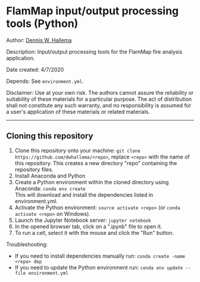 # FlamMap input/output processing tools (Python)

Author: [Dennis W. Hallema](mailto:dwhallem@ncsu.edu) 

Description: Input/output processing tools for the FlamMap fire analysis application.

Date created: 4/7/2020

Depends: See `environment.yml`. 

Disclaimer: Use at your own risk. The authors cannot assure the reliability or suitability of these materials for a particular purpose. The act of distribution shall not constitute any such warranty, and no responsibility is assumed for a user's application of these materials or related materials.

---

## Cloning this repository

1. Clone this repository onto your machine: 
   `git clone https://github.com/dwhallema/<repo>`, replace `<repo>` with the name of this repository. 
   This creates a new directory "repo" containing the repository files.
2. Install Anaconda and Python  
3. Create a Python environment within the cloned directory using Anaconda: `conda env create`  
   This will download and install the dependencies listed in environment.yml.  
4. Activate the Python environment: `source activate <repo>` (or `conda activate <repo>` on Windows).  
5. Launch the Jupyter Notebook server: `jupyter notebook`  
6. In the opened browser tab, click on a ".ipynb" file to open it.  
7. To run a cell, select it with the mouse and click the "Run" button.  

Troubleshooting: 

* If you need to install dependencies manually run: `conda create -name <repo> dep`  
* If you need to update the Python environment run: `conda env update --file environment.yml`  
